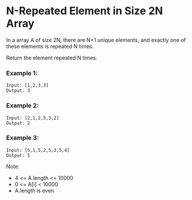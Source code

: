 # N-Repeated Element in Size 2N Array

In a array A of size 2N, there are N+1 unique elements, and exactly one of these elements is repeated N times.

Return the element repeated N times.

### Example 1:

```
Input: [1,2,3,3]
Output: 3
```

### Example 2:

```
Input: [2,1,2,5,3,2]
Output: 2
```

### Example 3:

```
Input: [5,1,5,2,5,3,5,4]
Output: 5
```

Note:

- 4 <= A.length <= 10000
- 0 <= A[i] < 10000
- A.length is even
